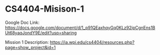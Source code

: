 # CS4404-Misison-1


Google Doc Link: https://docs.google.com/document/d/1_p91QEaxhqyGq0KLz92ipCgnEns1BUt68yaqJondY9E/edit?usp=sharing


Mission 1 Description: https://ia.wpi.edu/cs4404/resources.php?page=show_project&id=1
